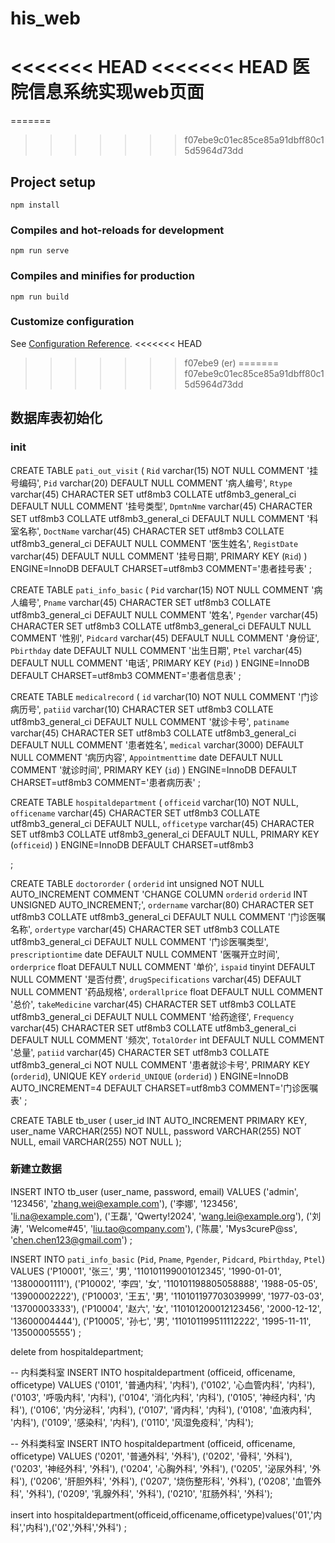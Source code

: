 # his_web
<<<<<<< HEAD
<<<<<<< HEAD
医院信息系统实现web页面
=======
=======
>>>>>>> f07ebe9c01ec85ce85a91dbff80c15d5964d73dd

## Project setup
```
npm install
```

### Compiles and hot-reloads for development
```
npm run serve
```

### Compiles and minifies for production
```
npm run build
```

### Customize configuration
See [Configuration Reference](https://cli.vuejs.org/config/).
<<<<<<< HEAD
>>>>>>> f07ebe9 (er)
=======
>>>>>>> f07ebe9c01ec85ce85a91dbff80c15d5964d73dd


## 数据库表初始化
### init
CREATE TABLE `pati_out_visit` (
  `Rid` varchar(15) NOT NULL COMMENT '挂号编码',
  `Pid` varchar(20) DEFAULT NULL COMMENT '病人编号',
  `Rtype` varchar(45) CHARACTER SET utf8mb3 COLLATE utf8mb3_general_ci DEFAULT NULL COMMENT '挂号类型',
  `DpmtnNme` varchar(45) CHARACTER SET utf8mb3 COLLATE utf8mb3_general_ci DEFAULT NULL COMMENT '科室名称',
  `DoctName` varchar(45) CHARACTER SET utf8mb3 COLLATE utf8mb3_general_ci DEFAULT NULL COMMENT '医生姓名',
  `RegistDate` varchar(45) DEFAULT NULL COMMENT '挂号日期',
  PRIMARY KEY (`Rid`)
) ENGINE=InnoDB DEFAULT CHARSET=utf8mb3 COMMENT='患者挂号表'
;

CREATE TABLE `pati_info_basic` (
  `Pid` varchar(15) NOT NULL COMMENT '病人编号',
  `Pname` varchar(45) CHARACTER SET utf8mb3 COLLATE utf8mb3_general_ci DEFAULT NULL COMMENT '姓名',
  `Pgender` varchar(45) CHARACTER SET utf8mb3 COLLATE utf8mb3_general_ci DEFAULT NULL COMMENT '性别',
  `Pidcard` varchar(45) DEFAULT NULL COMMENT '身份证',
  `Pbirthday` date DEFAULT NULL COMMENT '出生日期',
  `Ptel` varchar(45) DEFAULT NULL COMMENT '电话',
  PRIMARY KEY (`Pid`)
) ENGINE=InnoDB DEFAULT CHARSET=utf8mb3 COMMENT='患者信息表'
;

CREATE TABLE `medicalrecord` (
  `id` varchar(10) NOT NULL COMMENT '门诊病历号',
  `patiid` varchar(10) CHARACTER SET utf8mb3 COLLATE utf8mb3_general_ci DEFAULT NULL COMMENT '就诊卡号',
  `patiname` varchar(45) CHARACTER SET utf8mb3 COLLATE utf8mb3_general_ci DEFAULT NULL COMMENT '患者姓名',
  `medical` varchar(3000) DEFAULT NULL COMMENT '病历内容',
  `Appointmenttime` date DEFAULT NULL COMMENT '就诊时间',
  PRIMARY KEY (`id`)
) ENGINE=InnoDB DEFAULT CHARSET=utf8mb3 COMMENT='患者病历表'
;

CREATE TABLE `hospitaldepartment` (
  `officeid` varchar(10) NOT NULL,
  `officename` varchar(45) CHARACTER SET utf8mb3 COLLATE utf8mb3_general_ci DEFAULT NULL,
  `officetype` varchar(45) CHARACTER SET utf8mb3 COLLATE utf8mb3_general_ci DEFAULT NULL,
  PRIMARY KEY (`officeid`)
) ENGINE=InnoDB DEFAULT CHARSET=utf8mb3

;

CREATE TABLE `doctororder` (
  `orderid` int unsigned NOT NULL AUTO_INCREMENT COMMENT 'CHANGE COLUMN `orderid` `orderid` INT UNSIGNED AUTO_INCREMENT;',
  `ordername` varchar(80) CHARACTER SET utf8mb3 COLLATE utf8mb3_general_ci DEFAULT NULL COMMENT '门诊医嘱名称',
  `ordertype` varchar(45) CHARACTER SET utf8mb3 COLLATE utf8mb3_general_ci DEFAULT NULL COMMENT '门诊医嘱类型',
  `prescriptiontime` date DEFAULT NULL COMMENT '医嘱开立时间',
  `orderprice` float DEFAULT NULL COMMENT '单价',
  `ispaid` tinyint DEFAULT NULL COMMENT '是否付费',
  `drugSpecifications` varchar(45) DEFAULT NULL COMMENT '药品规格',
  `orderallprice` float DEFAULT NULL COMMENT '总价',
  `takeMedicine` varchar(45) CHARACTER SET utf8mb3 COLLATE utf8mb3_general_ci DEFAULT NULL COMMENT '给药途径',
  `Frequency` varchar(45) CHARACTER SET utf8mb3 COLLATE utf8mb3_general_ci DEFAULT NULL COMMENT '频次',
  `TotalOrder` int DEFAULT NULL COMMENT '总量',
  `patiid` varchar(45) CHARACTER SET utf8mb3 COLLATE utf8mb3_general_ci NOT NULL COMMENT '患者就诊卡号',
  PRIMARY KEY (`orderid`),
  UNIQUE KEY `orderid_UNIQUE` (`orderid`)
) ENGINE=InnoDB AUTO_INCREMENT=4 DEFAULT CHARSET=utf8mb3 COMMENT='门诊医嘱表'
;

CREATE TABLE tb_user (
    user_id INT AUTO_INCREMENT PRIMARY KEY,
    user_name VARCHAR(255) NOT NULL,
    password VARCHAR(255) NOT NULL,
    email VARCHAR(255) NOT NULL
);


### 新建立数据
INSERT INTO tb_user (user_name, password, email) 
VALUES 
    ('admin', '123456', 'zhang.wei@example.com'),
    ('李娜', '123456', 'li.na@example.com'),
    ('王磊', 'Qwerty!2024', 'wang.lei@example.org'),
    ('刘涛', 'Welcome#45', 'liu.tao@company.com'),
    ('陈晨', 'Mys3cureP@ss', 'chen.chen123@gmail.com')
;

INSERT INTO `pati_info_basic` (`Pid`, `Pname`, `Pgender`, `Pidcard`, `Pbirthday`, `Ptel`) VALUES
('P10001', '张三', '男', '110101199001012345', '1990-01-01', '13800001111'),
('P10002', '李四', '女', '110101198805058888', '1988-05-05', '13900002222'),
('P10003', '王五', '男', '110101197703039999', '1977-03-03', '13700003333'),
('P10004', '赵六', '女', '110101200012123456', '2000-12-12', '13600004444'),
('P10005', '孙七', '男', '110101199511112222', '1995-11-11', '13500005555')
;

delete from hospitaldepartment;

-- 内科类科室
INSERT INTO hospitaldepartment (officeid, officename, officetype) VALUES
('0101', '普通内科', '内科'),
('0102', '心血管内科', '内科'),
('0103', '呼吸内科', '内科'),
('0104', '消化内科', '内科'),
('0105', '神经内科', '内科'),
('0106', '内分泌科', '内科'),
('0107', '肾内科', '内科'),
('0108', '血液内科', '内科'),
('0109', '感染科', '内科'),
('0110', '风湿免疫科', '内科');

-- 外科类科室
INSERT INTO hospitaldepartment (officeid, officename, officetype) VALUES
('0201', '普通外科', '外科'),
('0202', '骨科', '外科'),
('0203', '神经外科', '外科'),
('0204', '心胸外科', '外科'),
('0205', '泌尿外科', '外科'),
('0206', '肝胆外科', '外科'),
('0207', '烧伤整形科', '外科'),
('0208', '血管外科', '外科'),
('0209', '乳腺外科', '外科'),
('0210', '肛肠外科', '外科');

insert into hospitaldepartment(officeid,officename,officetype)values('01','内科','内科'),('02','外科','外科')
;